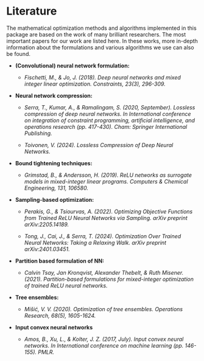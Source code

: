 # Literature

The mathematical optimization methods and algorithms implemented in this package are based on the work of many brilliant researchers.
The most important papers for our work are listed here. In these works, more in-depth information about the formulations and various algorithms we use can also be found.

* **(Convolutional) neural network formulation:**
    
    * *Fischetti, M., & Jo, J. (2018). Deep neural networks and mixed integer linear optimization. Constraints, 23(3), 296-309.*

* **Neural network compression:**

    * *Serra, T., Kumar, A., & Ramalingam, S. (2020, September). Lossless compression of deep neural networks. In International conference on integration of constraint programming, artificial intelligence, and operations research (pp. 417-430). Cham: Springer International Publishing.*

    * *Toivonen, V. (2024). Lossless Compression of Deep Neural Networks.*

* **Bound tightening techniques:**

    * *Grimstad, B., & Andersson, H. (2019). ReLU networks as surrogate models in mixed-integer linear programs. Computers & Chemical Engineering, 131, 106580.*

* **Sampling-based optimization:**

    * *Perakis, G., & Tsiourvas, A. (2022). Optimizing Objective Functions from Trained ReLU Neural Networks via Sampling. arXiv preprint arXiv:2205.14189.*

    * *Tong, J., Cai, J., & Serra, T. (2024). Optimization Over Trained Neural Networks: Taking a Relaxing Walk. arXiv preprint arXiv:2401.03451.*
* **Partition based formulation of NN:**
    * *Calvin Tsay, Jan Kronqvist, Alexander Thebelt, & Ruth Misener. (2021). Partition-based formulations for mixed-integer optimization of trained ReLU neural networks.*

* **Tree ensembles:**

    * *Mišić, V. V. (2020). Optimization of tree ensembles. Operations Research, 68(5), 1605-1624.*

* **Input convex neural networks**

    * *Amos, B., Xu, L., & Kolter, J. Z. (2017, July). Input convex neural networks. In International conference on machine learning (pp. 146-155). PMLR.*